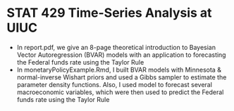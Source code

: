 # STAT 429 Time-Series Analysis at UIUC
- In report.pdf, we give an 8-page theoretical introduction to  Bayesian Vector Autoregression (BVAR) models with an application to forecasting the Federal funds rate using the Taylor Rule
- In monetaryPolicyExample.Rmd, I built BVAR models with Minnesota & normal-inverse Wishart priors and used a Gibbs sampler to estimate the parameter density functions. Also, I used model to forecast several macroeconomic variables, which were then used to predict the Federal funds rate using the Taylor Rule
